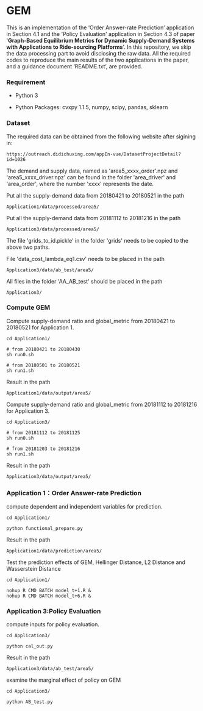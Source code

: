 # GEM

This is an implementation of the ‘Order Answer-rate Prediction’ application in Section 4.1 and the 'Policy Evaluation' application in Section 4.3 of paper '**Graph-Based Equilibrium Metrics for Dynamic Supply-Demand Systems with Applications to Ride-sourcing Platforms**'. In this repository, we skip the data processing part to avoid disclosing the raw data. All the required codes to reproduce the main results of the two applications in the paper, and a guidance document ‘README.txt’, are provided. 

### Requirement

* Python 3
    
* Python Packages: cvxpy 1.1.5, numpy, scipy, pandas, sklearn

### Dataset

The required data can be obtained from the following website after sigining in:
```
https://outreach.didichuxing.com/appEn-vue/DatasetProjectDetail?id=1026
```

The demand and supply data, named as 'area5_xxxx_order'.npz and 'area5_xxxx_driver.npz' can be found in the folder 'area_driver' and 'area_order', where the number 'xxxx' represents the date.  

Put all the supply-demand data from 20180421 to 20180521 in the path
```
Application1/data/processed/area5/
```
Put all the supply-demand data from 20181112 to 20181216 in the path
```
Application3/data/processed/area5/
```
The file 'grids_to_id.pickle' in the folder 'grids' needs to be copied to the above two paths.

File 'data_cost_lambda_eq1.csv' needs to be placed in the path
```
Application3/data/ab_test/area5/
```
All files in the folder 'AA_AB_test' should be placed in the path 
```
Application3/
```

### Compute GEM

Compute supply-demand ratio and global_metric from 20180421 to 20180521 for Application 1. 
```
cd Application1/

# from 20180421 to 20180430
sh run0.sh

# from 20180501 to 20180521
sh run1.sh
```
Result in the path
```
Application1/data/output/area5/
```
Compute supply-demand ratio and global_metric from 20181112 to 20181216 for Application 3.
```
cd Application3/

# from 20181112 to 20181125
sh run0.sh

# from 20181203 to 20181216
sh run1.sh
```

Result in the path
```
Application3/data/output/area5/
```

### Application 1：Order Answer-rate Prediction

compute dependent and independent variables for prediction. 
```
cd Application1/

python functional_prepare.py
```
Result in the path
```
Application1/data/prediction/area5/
```
  
Test the prediction effects of GEM, Hellinger Distance, L2 Distance and Wasserstein Distance
```
cd Application1/

nohup R CMD BATCH model_t+1.R &
nohup R CMD BATCH model_t+6.R &
```

### Application 3:Policy Evaluation

compute inputs for policy evaluation. 
```
cd Application3/

python cal_out.py
```
Result in the path
```
Application3/data/ab_test/area5/
```
examine the marginal effect of policy on GEM
```
cd Application3/

python AB_test.py
```

